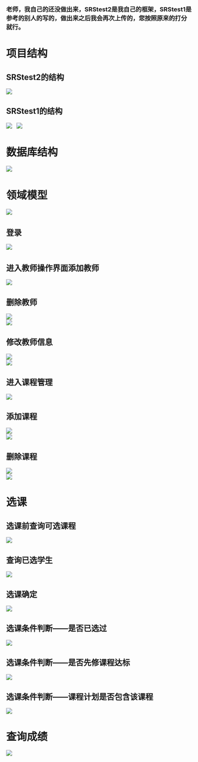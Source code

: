 ### 老师，我自己的还没做出来，SRStest2是我自己的框架，SRStest1是参考的别人的写的，做出来之后我会再次上传的，您按照原来的打分就行。
# 项目结构
## SRStest2的结构
![](images/kuangjia2.png)  
## SRStest1的结构  
![](images/结构图1.png)  
![](images/结构图2.png)  
# 数据库结构  
![](images/shujuku.PNG)  
# 领域模型  
![](images/1.png)  
## 登录  
![](images/login.png)  
## 进入教师操作界面添加教师  
![](images/添加教师.PNG)  
## 删除教师  
![](images/删除教师.PNG)  
![](images/删除教师2.PNG)  
## 修改教师信息  
![](images/修改教师.PNG)  
![](images/修改教师2.PNG)  
## 进入课程管理  
![](images/课程-查询.PNG)  
## 添加课程  
![](images/增加课程1.PNG)  
![](images/添加课程2.PNG)  
## 删除课程  
![](images/删除课程1.PNG)  
![](images/删除课程2.PNG)  
# 选课  
## 选课前查询可选课程  
![](images/查询可选课程.PNG)  
## 查询已选学生  
![](images/查看已选学生.PNG)  
## 选课确定  
![](images/选课确定.PNG)	
## 选课条件判断——是否已选过  
![](images/已选过.PNG)  
## 选课条件判断——是否先修课程达标  
![](images/先修课程不达标.PNG)  
## 选课条件判断——课程计划是否包含该课程  
![](images/不包含该课程.PNG)  
# 查询成绩  
![](images/成绩.PNG)




















	







